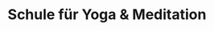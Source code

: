 ---
title: "Schule für Yoga & Meditation"
url: /berlin/schule-fuer-yoga-und-meditation/
shop: Massage
---
